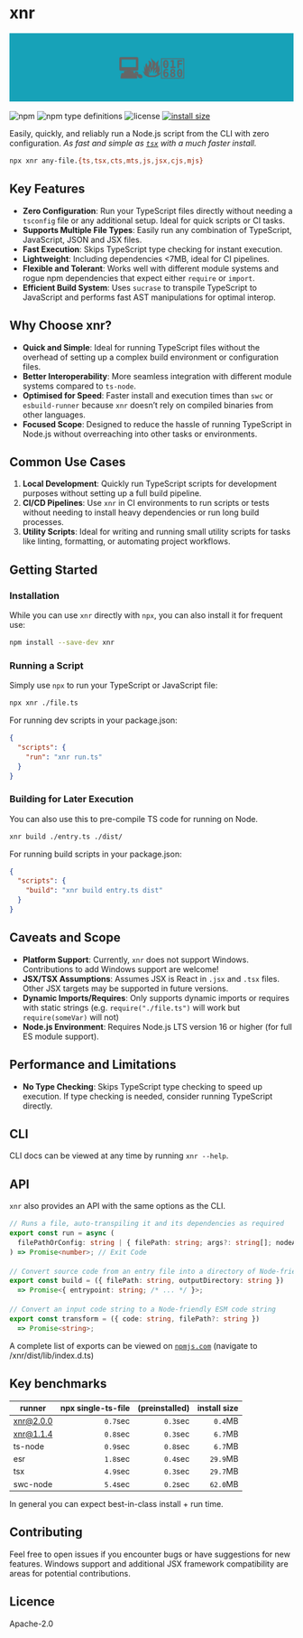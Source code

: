 # xnr

![banner](banner.svg)

![npm](https://img.shields.io/npm/v/xnr)
![npm type definitions](https://img.shields.io/npm/types/xnr)
![license](https://img.shields.io/npm/l/xnr)
[![install size](https://packagephobia.com/badge?p=xnr)](https://packagephobia.com/result?p=xnr)

Easily, quickly, and reliably run a Node.js script from the CLI with zero configuration. _As fast
and simple as [`tsx`](https://github.com/privatenumber/tsx) with a much faster install._

```sh
npx xnr any-file.{ts,tsx,cts,mts,js,jsx,cjs,mjs}
```

## Key Features

- **Zero Configuration**: Run your TypeScript files directly without needing a `tsconfig` file or
  any additional setup. Ideal for quick scripts or CI tasks.
- **Supports Multiple File Types**: Easily run any combination of TypeScript, JavaScript, JSON and
  JSX files.
- **Fast Execution**: Skips TypeScript type checking for instant execution.
- **Lightweight**: Including dependencies &lt;7MB, ideal for CI pipelines.
- **Flexible and Tolerant**: Works well with different module systems and rogue npm dependencies
  that expect either `require` or `import`.
- **Efficient Build System**: Uses `sucrase` to transpile TypeScript to JavaScript and performs fast
  AST manipulations for optimal interop.

## Why Choose xnr?

- **Quick and Simple**: Ideal for running TypeScript files without the overhead of setting up a
  complex build environment or configuration files.
- **Better Interoperability**: More seamless integration with different module systems compared to
  `ts-node`.
- **Optimised for Speed**: Faster install and execution times than `swc` or `esbuild-runner` because
  `xnr` doesn’t rely on compiled binaries from other languages.
- **Focused Scope**: Designed to reduce the hassle of running TypeScript in Node.js without
  overreaching into other tasks or environments.

## Common Use Cases

1. **Local Development**: Quickly run TypeScript scripts for development purposes without setting up
   a full build pipeline.
2. **CI/CD Pipelines**: Use `xnr` in CI environments to run scripts or tests without needing to
   install heavy dependencies or run long build processes.
3. **Utility Scripts**: Ideal for writing and running small utility scripts for tasks like linting,
   formatting, or automating project workflows.

## Getting Started

### Installation

While you can use `xnr` directly with `npx`, you can also install it for frequent use:

```sh
npm install --save-dev xnr
```

### Running a Script

Simply use `npx` to run your TypeScript or JavaScript file:

```sh
npx xnr ./file.ts
```

For running dev scripts in your package.json:

```json
{
  "scripts": {
    "run": "xnr run.ts"
  }
}
```

### Building for Later Execution

You can also use this to pre-compile TS code for running on Node.

```sh
xnr build ./entry.ts ./dist/
```

For running build scripts in your package.json:

```json
{
  "scripts": {
    "build": "xnr build entry.ts dist"
  }
}
```

## Caveats and Scope

- **Platform Support**: Currently, `xnr` does not support Windows. Contributions to add Windows
  support are welcome!
- **JSX/TSX Assumptions**: Assumes JSX is React in `.jsx` and `.tsx` files. Other JSX targets may be
  supported in future versions.
- **Dynamic Imports/Requires**: Only supports dynamic imports or requires with static strings (e.g.
  `require("./file.ts")` will work but `require(someVar)` will not)
- **Node.js Environment**: Requires Node.js LTS version 16 or higher (for full ES module support).

## Performance and Limitations

- **No Type Checking**: Skips TypeScript type checking to speed up execution. If type checking is
  needed, consider running TypeScript directly.

## CLI

CLI docs can be viewed at any time by running `xnr --help`.

## API

`xnr` also provides an API with the same options as the CLI.

```ts
// Runs a file, auto-transpiling it and its dependencies as required
export const run = async (
  filePathOrConfig: string | { filePath: string; args?: string[]; nodeArgs?: string[]; /* ... */  }
) => Promise<number>; // Exit Code

// Convert source code from an entry file into a directory of Node-friendly ESM code
export const build = ({ filePath: string, outputDirectory: string })
  => Promise<{ entrypoint: string; /* ... */ }>;

// Convert an input code string to a Node-friendly ESM code string
export const transform = ({ code: string, filePath?: string })
  => Promise<string>;
```

A complete list of exports can be viewed on
[`npmjs.com`](https://www.npmjs.com/package/xnr?activeTab=code) (navigate to
/xnr/dist/lib/index.d.ts)

## Key benchmarks

| runner    | npx single-ts-file | (preinstalled) | install size |
| --------- | -----------------: | -------------: | -----------: |
| xnr@2.0.0 |           `0.7`sec |       `0.3`sec |      `0.4`MB |
| xnr@1.1.4 |           `0.8`sec |       `0.3`sec |      `6.7`MB |
| ts-node   |           `0.9`sec |       `0.8`sec |      `6.7`MB |
| esr       |           `1.8`sec |       `0.4`sec |     `29.9`MB |
| tsx       |           `4.9`sec |       `0.3`sec |     `29.7`MB |
| swc-node  |           `5.4`sec |       `0.2`sec |     `62.0`MB |

In general you can expect best-in-class install + run time.

## Contributing

Feel free to open issues if you encounter bugs or have suggestions for new features. Windows support
and additional JSX framework compatibility are areas for potential contributions.

## Licence

Apache-2.0
